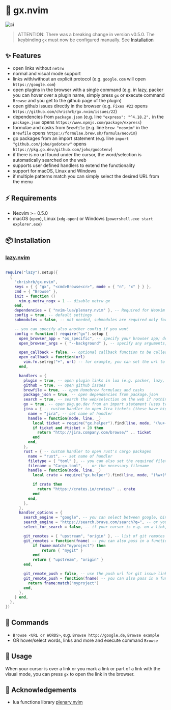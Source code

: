 # 🔗 gx.nvim

![ci](https://github.com/chrishrb/gx.nvim/actions/workflows/ci.yml/badge.svg)

> ATTENTION: There was a breaking change in version v0.5.0. The keybinding `gx` must now be configured manually. See [Installation](#-installation)

## ✨ Features

* open links without `netrw`
* normal and visual mode support
* links with/without an explicit protocol (e.g. `google.com` will open `https://google.com`)
* open plugins in the browser with a single command (e.g. in lazy, packer you can hover over a plugin name, simply press `gx` or execute command `Browse` and you get to the github page of the plugin)
* open github issues directly in the browser (e.g. `Fixes #22` opens `https://github.com/chrishrb/gx.nvim/issues/22`)
* dependencies from `package.json` (e.g. line `"express": "^4.18.2",` in the `package.json` opens `https://www.npmjs.com/package/express`)
* formulae and casks from `Brewfile` (e.g. line `brew "neovim"` in the `Brewfile` opens `https://formulae.brew.sh/formula/neovim`)
* go packages from an import statement (e.g. line `import "github.com/joho/godotenv"` opens `https://pkg.go.dev/github.com/joho/godotenv`)
* if there is no url found under the cursor, the word/selection is automatically searched on the web
* supports user defined handlers to extend the functionality
* support for macOS, Linux and Windows
* if multiple patterns match you can simply select the desired URL from the menu

## ⚡️ Requirements

* Neovim >= 0.5.0
* macOS (`open`), Linux (`xdg-open`) or Windows (`powershell.exe start explorer.exe`)

## 📦 Installation

### [lazy.nvim](https://github.com/folke/lazy.nvim)

```lua

require("lazy").setup({
  {
    "chrishrb/gx.nvim",
    keys = { { "gx", "<cmd>Browse<cr>", mode = { "n", "x" } } },
    cmd = { "Browse" },
    init = function ()
      vim.g.netrw_nogx = 1 -- disable netrw gx
    end,
    dependencies = { "nvim-lua/plenary.nvim" }, -- Required for Neovim < 0.10.0
    config = true, -- default settings
    submodules = false, -- not needed, submodules are required only for tests

    -- you can specify also another config if you want
    config = function() require("gx").setup {
      open_browser_app = "os_specific", -- specify your browser app; default for macOS is "open", Linux "xdg-open" and Windows "powershell.exe"
      open_browser_args = { "--background" }, -- specify any arguments, such as --background for macOS' "open".

      open_callback = false, -- optional callback function to be called with the selected url on open
      open_callback = function(url)
        vim.fn.setreg("+", url) -- for example, you can set the url to clipboard here
      end,

      handlers = {
        plugin = true, -- open plugin links in lua (e.g. packer, lazy, ..)
        github = true, -- open github issues
        brewfile = true, -- open Homebrew formulaes and casks
        package_json = true, -- open dependencies from package.json
        search = true, -- search the web/selection on the web if nothing else is found
        go = true, -- open pkg.go.dev from an import statement (uses treesitter)
        jira = { -- custom handler to open Jira tickets (these have higher precedence than builtin handlers)
          name = "jira", -- set name of handler
          handle = function(mode, line, _)
            local ticket = require("gx.helper").find(line, mode, "(%u+-%d+)")
            if ticket and #ticket < 20 then
              return "http://jira.company.com/browse/" .. ticket
            end
          end,
        },
        rust = { -- custom handler to open rust's cargo packages
          name = "rust", -- set name of handler
          filetype = { "toml" }, -- you can also set the required filetype for this handler
          filename = "Cargo.toml", -- or the necessary filename
          handle = function(mode, line, _)
            local crate = require("gx.helper").find(line, mode, "(%w+)%s-=%s")

            if crate then
              return "https://crates.io/crates/" .. crate
            end
          end,
        },
      },
      handler_options = {
        search_engine = "google", -- you can select between google, bing, duckduckgo, ecosia and yandex
        search_engine = "https://search.brave.com/search?q=", -- or you can pass in a custom search engine
        select_for_search = false, -- if your cursor is e.g. on a link, the pattern for the link AND for the word will always match. This disables this behaviour for default so that the link is opened without the select option for the word AND link

        git_remotes = { "upstream", "origin" }, -- list of git remotes to search for git issue linking, in priority
        git_remotes = function(fname) -- you can also pass in a function
            if fname:match("myproject") then
                return { "mygit" }
            end
            return { "upstream", "origin" }
        end,

        git_remote_push = false, -- use the push url for git issue linking,
        git_remote_push = function(fname) -- you can also pass in a function
          return fname:match("myproject")
        end,
      },
    } end,
  },
})
```

## 📡 Commands

* `Browse <URL or WORDS>`, e.g. `Browse http://google.de`, `Browse example`
* OR hover/select words, links and more and execute command `Browse`

## 🚀 Usage

When your cursor is over a link or you mark a link or part of a link with the visual mode, you can press `gx` to open the link in the browser.

## 📄 Acknowledgements

* lua functions library [plenary.nvim](https://github.com/nvim-lua/plenary.nvim)
